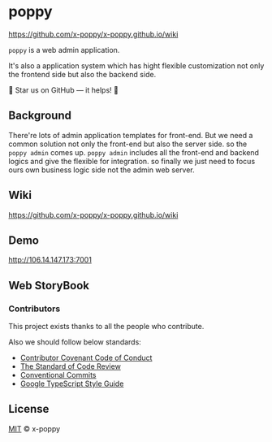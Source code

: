 # poppy

https://github.com/x-poppy/x-poppy.github.io/wiki

`poppy` is a web admin application.

It's also a application system which has hight flexible customization not only the frontend side but also the backend side.

:star2: Star us on GitHub — it helps! :clap:

## Background

There're lots of admin application templates for front-end. But we need a common solution not only the front-end but also the server side. so the `poppy admin` comes up. `poppy admin` includes all the front-end and backend logics and give the flexible for integration. so finally we just need to focus ours own business logic side not the admin web server.


## Wiki

https://github.com/x-poppy/x-poppy.github.io/wiki

## Demo 

http://106.14.147.173:7001

## Web StoryBook



### Contributors

This project exists thanks to all the people who contribute.

Also we should follow below standards:

+ [Contributor Covenant Code of Conduct](http://contributor-covenant.org/version/1/3/0/)
+ [The Standard of Code Review](https://google.github.io/eng-practices/review/reviewer/standard.html)
+ [Conventional Commits](https://www.conventionalcommits.org/en/v1.0.0/)
+ [Google TypeScript Style Guide](https://google.github.io/styleguide/tsguide.html)

## License

[MIT](LICENSE) © x-poppy
